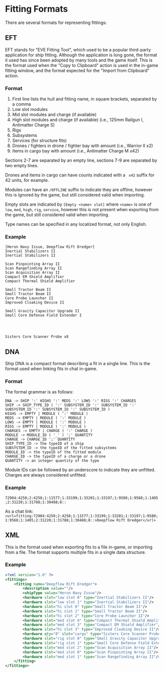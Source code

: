 # Fitting Formats

There are several formats for representing fittings:

## EFT

EFT stands for "EVE Fitting Tool", which used to be a popular third-party application for ship fitting.
Although the application is long gone, the format it used has since been adopted by many tools and the game itself.
This is the format used when the "Copy to Clipboard" action is used in the in-game fitting window, and the format expected for the "Import from Clipboard" action.

### Format

1. First line lists the hull and fitting name, in square brackets, separated by a comma
2. Low slot modules
3. Mid slot modules and charge (if available)
4. High slot modules and charge (if available) (i.e., 125mm Railgun I, Antimatter Charge S)
5. Rigs
6. Subsystems
7. Services (for structure fits)
8. Drones / fighters in drone / fighter bay with amount (i.e., Warrior II x2)
9. Items in cargo bay with amount (i.e., Antimatter Charge M x42)

Sections 2-7 are separated by an empty line, sections 7-9 are separated by two empty lines.

Drones and items in cargo can have counts indicated with a ` x42` suffix for 42 units, for example.

Modules can have an `/OFFLINE` suffix to indicate they are offline, however this is ignored by the game, but still considered valid when importing.

Empty slots are indicated by `[Empty <name> slot]` where `<name>` is one of `low`, `med`, `high`,  `rig`, `service`, however this is not present when exporting from the game, but still considered valid when importing.

Type names can be specified in any localized format, not only English.



### Example
```
[Heron Navy Issue, Deepflow Rift Dredger]
Inertial Stabilizers II
Inertial Stabilizers II

Scan Pinpointing Array II
Scan Rangefinding Array II
Scan Acquisition Array II
Compact EM Shield Amplifier
Compact Thermal Shield Amplifier

Small Tractor Beam II
Small Tractor Beam II
Core Probe Launcher II
Improved Cloaking Device II

Small Gravity Capacitor Upgrade II
Small Core Defense Field Extender I




Sisters Core Scanner Probe x8
```


## DNA

Ship DNA is a compact format describing a fit in a single line.
This is the format used when linking fits in chat in-game.

### Format

The formal grammar is as follows:

```
DNA -> SHIP ':' HIGHS ':' MEDS ':' LOWS ':' RIGS ':' CHARGES
SHIP -> SHIP_TYPE_ID ( ':' SUBSYSTEM_ID ':' SUBSYSTEM_ID ':' SUBSYSTEM_ID ':' SUBSYSTEM_ID ':' SUBSYSTEM_ID )
HIGHS -> EMPTY | MODULE ( ':' MODULE )
MEDS -> EMPTY | MODULE ( ':' MODULE )
LOWS -> EMPTY | MODULE ( ':' MODULE )
RIGS -> EMPTY | MODULE ( ':' MODULE )
CHARGES -> EMPTY | CHARGE ( ':' CHARGE )
MODULE -> MODULE_ID ( '_' ) ';' QUANTITY
CHARGE -> CHARGE_ID ';' QUANTITY
SHIP_TYPE_ID -> the typeID of a ship
SUBSYSTEM_ID -> the typeID of the fitted subsystems
MODULE_ID -> the typeID of the fitted module
CHARGE_ID -> the typeID of a charge or a drone
QUANTITY -> an integer quantity of the type
```

Module IDs can be followed by an underscore to indicate they are unfitted. Charges are always considered unfitted.

### Example

`72904:4250;2:4258;1:11577;1:33199;1:33201;1:33197;1:9580;1:9568;1:1405;2:31220;1:31788;1:30488;8::`

As a chat link:
`<url=fitting:72904:4250;2:4258;1:11577;1:33199;1:33201;1:33197;1:9580;1:9568;1:1405;2:31220;1:31788;1:30488;8::>Deepflow Rift Dredger</url>`


## XML

This is the format used when exporting fits to a file in-game, or importing from a file. The format supports multiple fits in a single data structure.

### Example
```xml
<?xml version="1.0" ?>
<fittings>
    <fitting name="Deepflow Rift Dredger">
        <description value=""/>
        <shipType value="Heron Navy Issue"/>
        <hardware slot="low slot 0" type="Inertial Stabilizers II"/>
        <hardware slot="low slot 1" type="Inertial Stabilizers II"/>
        <hardware slot="hi slot 0" type="Small Tractor Beam II"/>
        <hardware slot="hi slot 1" type="Small Tractor Beam II"/>
        <hardware slot="hi slot 2" type="Core Probe Launcher II"/>
        <hardware slot="med slot 4" type="Compact Thermal Shield Amplifier"/>
        <hardware slot="med slot 3" type="Compact EM Shield Amplifier"/>
        <hardware slot="hi slot 3" type="Improved Cloaking Device II"/>
        <hardware qty="8" slot="cargo" type="Sisters Core Scanner Probe"/>
        <hardware slot="rig slot 0" type="Small Gravity Capacitor Upgrade II"/>
        <hardware slot="rig slot 1" type="Small Core Defense Field Extender I"/>
        <hardware slot="med slot 2" type="Scan Acquisition Array II"/>
        <hardware slot="med slot 0" type="Scan Pinpointing Array II"/>
        <hardware slot="med slot 1" type="Scan Rangefinding Array II"/>
    </fitting>
</fittings>
```

